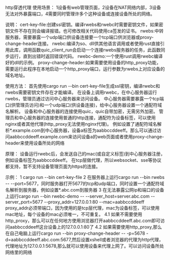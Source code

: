 http穿透代理
使用场景：
1设备有web管理页面，2设备在NAT网络内部，3设备无法对外暴露端口，4需要同时管理许多个这种设备或连接设备所处的网络。

说明：
cert-key-file:创建ssl密钥。编译rwebs和rwebc时需要密钥文件，如果密钥文件不存在则会编译报错。也可修改相关代码使用ca签发的证书。
rwebs:中转服务器，需要暴露一个udp端口供设备连接要一个tcp端口供浏览器或proxy-change-header连接。
rwebc:编译为so、dll供其他语言调用或者使用rust直接引用此库，调用函数quic_client_run会启动一个连接rwebs服务器的任务，此函数同步运行，直到出错时返回错误代码。
rwebc-demo:一个使用rust调用rwebc编译好的dll的示例。
proxy-change-header:如果需要使用设备的http_proxy功能，需要运行此程序在本地启动一个http_proxy端口，运行参数为rwebs上对应设备的域名地址。

使用方法：
首先使用cargo run --bin cert-key-file生成ssl密钥，编译rwebc和rwebs需要密钥文件存在才能编译。
在设备上调用rwebc，在中心服务器运行rwebs，管理员通过访问中心服务器来访问设备。
中心服务器需要暴露一个tcp端口(供管理员访问)和一个udp端口(供设备连接)，给中心服务器设置一个通配符域名解析。
设备和中心服务器的连接使用quic，quic自带加密，无需另外加密。
管理员和中心服务器的连接使用普通的http连接，通配符为设备标签，可以使用nginx或者其他代理(http_proxy无法使用nginx代理)。
例如设置了通配符域名解析*.example.com到中心服务器，设备a标签为aabbccddeeff。那么可以通过访问aabbccddeeff.example.com来访问设备a的web页面或者使用proxy-change-header来使用设备所处的网络

原理：
设备运行rwebc后，会发送自己的mac(或自定义标签)到中心服务器注册，例如设备标签为aabbccddeeff。
在tcp层做代理，所以websocket、sse等协议都支持，暂不支持设备管理页面为https的连接。

示例：
1 cargo run --bin cert-key-file
2 在服务器上运行cargo run --bin rwebs -- --port=5677，同时服务器打开5677的tcp和udp端口，同时设置一个通配符域名解析到服务器，例如设置*.abc.com到服务器
3 在无法暴露公网ip和端口的设备上运行cargo run --bin rwebc-demo -- --server_host=server.abc.com --server_port=5677 --proxy_addr=127.0.0.1:80 --mac=aabbccddeeff
    proxy_addr必须带端口，因为使用的是tcp层代理，mac为设备标签，可以使用mac地址，每个设备的mac必须唯一，不可重复。
4.1 如果不需要使用http_proxy，那么可以在任何地方使用浏览器打开aabbccddeeff.abc.com即可访问aabbccddeeff这台设备上的127.0.0.1:80了
4.2 如果需要使用http_proxy,那么在自己电脑上运行cargo run --bin proxy-change-header -- -p=5678 -d=aabbccddeeff.abc.com:5677,然后设置xshell或者浏览器的代理为http代理，代理地址为127.0.0.1:5678,那么就可以使用设备来代理上网了。可以访问设备所处网络里的网络